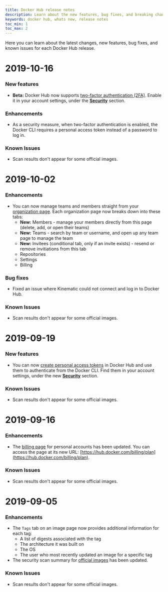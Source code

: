 ```yaml
---
title: Docker Hub release notes
description: Learn about the new features, bug fixes, and breaking changes for Docker Hub
keywords: docker hub, whats new, release notes
toc_min: 1
toc_max: 2
---
```


Here you can learn about the latest changes, new features, bug fixes, and
known issues for each Docker Hub release.

# 2019-10-16

### New features
* **Beta:** Docker Hub now supports [two-factor authentication (2FA)](/docker-hub/2fa). Enable it in your account settings, under the **[Security](https://hub.docker.com/settings/security)** section.


### Enhancements
* As a security measure, when two-factor authentication is enabled, the Docker CLI requires a personal access token instead of a password to log in.

### Known Issues

* Scan results don't appear for some official images.


# 2019-10-02

### Enhancements
* You can now manage teams and members straight from your [organization page](https://hub.docker.com/orgs).
Each organization page now breaks down into these tabs:
  * **New:** Members - manage your members directly from this page (delete,
  add, or open their teams)
  * **New:** Teams - search by team or username, and open up any team page to
  manage the team
  * **New:** Invitees (conditional tab, only if an invite exists) - resend or
  remove invitiations from this tab
  * Repositories
  * Settings
  * Billing

### Bug fixes

* Fixed an issue where Kinematic could not connect and log in to Docker Hub.

### Known Issues

* Scan results don't appear for some official images.


# 2019-09-19

### New features

* You can now [create personal access tokens](access-tokens.md) in Docker Hub and use them to authenticate from the Docker CLI. Find them in your account settings, under the new **[Security](https://hub.docker.com/settings/security)** section.

### Known Issues

* Scan results don't appear for some official images.


# 2019-09-16

### Enhancements

* The [billing page](https://docs.docker.com/docker-hub/upgrade/) for personal accounts has been updated. You can access the page at its new URL: [https://hub.docker.com/billing/plan](https://hub.docker.com/billing/plan).

### Known Issues

* Scan results don't appear for some official images.


# 2019-09-05

### Enhancements

* The `Tags` tab on an image page now provides additional information for each tag:
  * A list of digests associated with the tag
  * The architecture it was built on
  * The OS
  * The user who most recently updated an image for a specific tag
* The security scan summary for [official images](https://docs.docker.com/docker-hub/official_images/)
has been updated.

### Known Issues

* Scan results don't appear for some official images.
